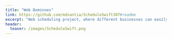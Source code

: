 ```yaml
---
title: "Web Dominoes"
link: https://github.com/mdsantia/ScheduleSwift307#readme
excerpt: "Web scheduling project, where different businesses can easily promote and have simple management over their reservations."
header:
  teaser: /images/ScheduleSwift.png
---
```

